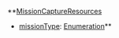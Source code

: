**[MissionCaptureResources](MissionCaptureResources.md)
  * [missionType](missionType.md): [Enumeration](Enumeration.md)**
